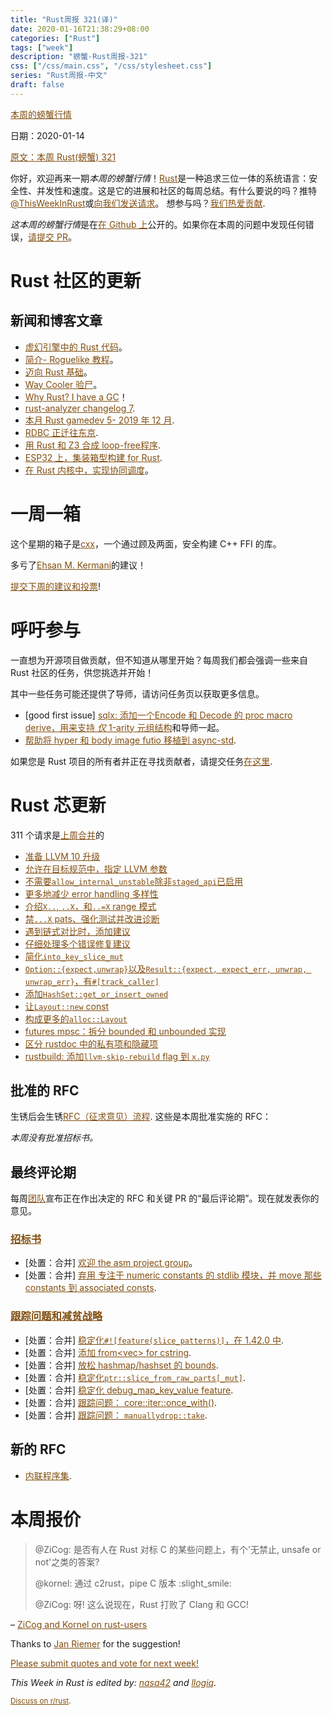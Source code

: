 ```yaml
---
title: "Rust周报 321(译)"
date: 2020-01-16T21:38:29+08:00
categories: ["Rust"]
tags: ["week"]
description: "螃蟹-Rust周报-321"
css: ["/css/main.css", "/css/stylesheet.css"]
series: "Rust周报-中文"
draft: false
---
```


<style>
a { color: #804d0f;}
</style>

[本周的螃蟹行情](https://this-week-in-rust.org/)

日期：2020-01-14

[原文：本周 Rust(螃蟹) 321](https://this-week-in-rust.org/blog/2020/01/14/this-week-in-rust-321/)

你好，欢迎再来一期*本周的螃蟹行情*！[Rust](http://rust-lang.org)是一种追求三位一体的系统语言：安全性、并发性和速度。这是它的进展和社区的每周总结。有什么要说的吗？推特[@ThisWeekInRust](https://twitter.com/ThisWeekInRust)或[向我们发送请求](https://github.com/cmr/this-week-in-rust)。 想参与吗？[我们热爱贡献](https://github.com/rust-lang/rust/blob/master/CONTRIBUTING.md).

*这本周的螃蟹行情*是在[在 Github 上](https://github.com/cmr/this-week-in-rust)公开的。如果你在本周的问题中发现任何错误，[请提交 PR](https://github.com/cmr/this-week-in-rust/pulls)。

# Rust 社区的更新

## 新闻和博客文章

- [虚幻引擎中的 Rust 代码](https://ejmahler.github.io/rust_in_unreal/)。
- [简介- Roguelike 教程](http://bfnightly.bracketproductions.com/rustbook/chapter_0.html)。
- [迈向 Rust 基础](https://smallcultfollowing.com/babysteps/blog/2020/01/09/towards-a-rust-foundation/)。
- [Way Cooler 验尸](http://way-cooler.org/blog/2020/01/09/way-cooler-post-mortem.html)。
- [Why Rust? I have a GC](https://llogiq.github.io/2020/01/10/rustvsgc.html)！
- [rust-analyzer changelog 7](https://rust-analyzer.github.io/thisweek/2020/01/13/changelog-7.html).
- [本月 Rust gamedev 5- 2019 年 12 月](https://rust-gamedev.github.io/posts/newsletter-005/).
- [RDBC 正迁往东京](https://andygrove.io/2020/01/rust-database-connectivity-rdbc/).
- [用 Rust 和 Z3 合成 loop-free程序](https://fitzgeraldnick.com/2020/01/13/synthesizing-loop-free-programs.html).
- [ESP32 上，集装箱型构建 for Rust](https://dev.to/mtnmts/containerized-builds-for-rust-on-the-esp32-e8m).
- [在 Rust 内核中，实现协同调度](https://ryan-jacobs1.github.io/2020/01/06/scheduler.html)。

# 一周一箱

这个星期的箱子是[cxx](https://github.com/dtolnay/cxx)，一个通过顾及两面，安全构建 C++ FFI 的库。

多亏了[Ehsan M. Kermani](https://users.rust-lang.org/t/crate-of-the-week/2704/702)的建议！

[提交下周的建议和投票][submit_crate]!

[submit_crate]: https://users.rust-lang.org/t/crate-of-the-week/2704

# 呼吁参与

一直想为开源项目做贡献，但不知道从哪里开始？每周我们都会强调一些来自 Rust 社区的任务，供您挑选并开始！

其中一些任务可能还提供了导师，请访问任务页以获取更多信息。

- \[good first issue] [sqlx: 添加一个Encode 和 Decode 的 proc macro derive，用来支持 _仅_ 1-arity 元组结构](https://github.com/launchbadge/sqlx/issues/34)和导师一起。
- [帮助将 hyper 和 body image futio 移植到 async-std](https://users.rust-lang.org/t/twir-call-for-participation/4821/288).

如果您是 Rust 项目的所有者并正在寻找贡献者，请提交任务[在这里][guidelines].

[guidelines]: https://users.rust-lang.org/t/twir-call-for-participation/4821

# Rust 芯更新

311 个请求是[上周合并][merged]的

[merged]: https://github.com/search?q=is%3Apr+org%3Arust-lang+is%3Amerged+merged%3A2020-01-06..2020-01-13

- [准备 LLVM 10 升级](https://github.com/rust-lang/rust/pull/67900)
- [允许在目标规范中，指定 LLVM 参数](https://github.com/rust-lang/rust/pull/68059)
- [不需要`allow_internal_unstable`除非`staged_api`已启用](https://github.com/rust-lang/rust/pull/68114)
- [更多地减少 error handling 多样性](https://github.com/rust-lang/rust/pull/67770)
- [介绍`X..`, `..X`，和`..=X` range 模式](https://github.com/rust-lang/rust/pull/67258)
- [禁`...X` pats、强化测试并改进诊断](https://github.com/rust-lang/rust/pull/68120)
- [遇到链式对比时，添加建议](https://github.com/rust-lang/rust/pull/68108)
- [仔细处理多个错误修复建议](https://github.com/rust-lang/rust/pull/67880)
- [简化`into_key_slice_mut`](https://github.com/rust-lang/rust/pull/67725)
- [`Option::{expect,unwrap}`以及`Result::{expect, expect_err, unwrap, unwrap_err}`，有`#[track_caller]`](https://github.com/rust-lang/rust/pull/67887)
- [添加`HashSet::get_or_insert_owned`](https://github.com/rust-lang/rust/pull/67358)
- [让`Layout::new` const](https://github.com/rust-lang/rust/pull/66254)
- [构成更多的`alloc::Layout`](https://github.com/rust-lang/rust/pull/67494)
- [futures mpsc：拆分 bounded 和 unbounded 实现](https://github.com/rust-lang/futures-rs/pull/1326)
- [区分 rustdoc 中的私有项和隐藏项](https://github.com/rust-lang/rust/pull/67875)
- [rustbuild: 添加`llvm-skip-rebuild` flag 到 `x.py`](https://github.com/rust-lang/rust/pull/68074)

## 批准的 RFC

生锈后会生锈[RFC（征求意见）流程](https://github.com/rust-lang/rfcs#rust-rfcs). 这些是本周批准实施的 RFC：

_本周没有批准招标书。_

## 最终评论期

每周[团队](https://www.rust-lang.org/team.html)宣布正在作出决定的 RFC 和关键 PR 的“最后评论期”。现在就发表你的意见。

### [招标书](https://github.com/rust-lang/rfcs/labels/final-comment-period)

- \[处置：合并] [欢迎 the asm project group](https://github.com/rust-lang/rfcs/pull/2836)。
- \[处置：合并] [弃用 专注于 numeric constants 的 stdlib 模块，并 move 那些 constants 到 associated consts](https://github.com/rust-lang/rfcs/pull/2700).

### [跟踪问题和减贫战略](https://github.com/rust-lang/rust/labels/final-comment-period)

- \[处置：合并] [稳定化`#![feature(slice_patterns)]`，在 1.42.0 中](https://github.com/rust-lang/rust/pull/67712).
- \[处置：合并] [添加 from<vec<nonzerou8>> for cstring](https://github.com/rust-lang/rust/pull/64069).
- \[处置：合并] [放松 hashmap/hashset 的 bounds](https://github.com/rust-lang/rust/pull/67642).
- \[处置：合并] [稳定化`ptr::slice_from_raw_parts[_mut]`](https://github.com/rust-lang/rust/pull/68234).
- \[处置：合并] [稳定化 debug_map_key_value feature](https://github.com/rust-lang/rust/pull/68200).
- \[处置：合并] [跟踪问题： core::iter::once_with()](https://github.com/rust-lang/rust/issues/57581).
- \[处置：合并] [跟踪问题： `manuallydrop::take`](https://github.com/rust-lang/rust/issues/55422).

## 新的 RFC

- [内联程序集](https://github.com/rust-lang/rfcs/pull/2850).

# 本周报价

> @ZiCog: 是否有人在 Rust 对标 C 的某些问题上，有个'无禁止, unsafe or not'之类的答案?
>
> @kornel: 通过 c2rust，pipe C 版本  :slight_smile:
>
> @ZiCog: 呀! 这么说现在，Rust 打败了 Clang 和 GCC!

– [ZiCog and Kornel on rust-users](https://users.rust-lang.org/t/clippy-driving-me-to-insanity-insisting-on-iterators/36796/19)

Thanks to [Jan Riemer](https://users.rust-lang.org/t/twir-quote-of-the-week/328/769) for the suggestion!

[Please submit quotes and vote for next week!](https://users.rust-lang.org/t/twir-quote-of-the-week/328)

_This Week in Rust is edited by: [nasa42](https://github.com/nasa42) and [llogiq](https://github.com/llogiq)._

<small>[Discuss on r/rust](https://www.reddit.com/r/rust/comments/epinfr/this_week_in_rust_321/).</small>
